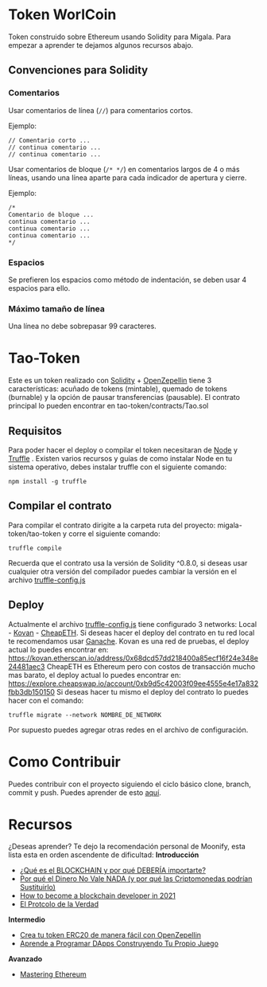 # Token WorlCoin

Token construido sobre Ethereum usando Solidity para Migala. Para empezar a aprender te dejamos algunos recursos abajo. 

## Convenciones para Solidity

### Comentarios

Usar comentarios de línea (`//`) para comentarios cortos.

Ejemplo:

```
// Comentario corto ...
// continua comentario ...
// continua comentario ...
```

Usar comentarios de bloque (`/* */`) en comentarios largos de 4 o más líneas, usando una línea aparte para cada indicador de apertura y cierre.

Ejemplo:

```
/*
Comentario de bloque ...
continua comentario ...
continua comentario ...
continua comentario ...
*/
```

### Espacios

Se prefieren los espacios como método de indentación, se deben usar 4 espacios para ello.

### Máximo tamaño de línea

Una línea no debe sobrepasar 99 caracteres.

# Tao-Token
Este es un token realizado con [Solidity](https://docs.soliditylang.org/en/v0.8.4/) + [OpenZepellin](https://openzeppelin.com/) tiene 3 características: acuñado de tokens (mintable), quemado de tokens (burnable) y la opción de pausar transferencias (pausable). El contrato principal lo pueden encontrar en tao-token/contracts/Tao.sol
## Requisitos
Para poder hacer el deploy o compilar el token necesitaran de [Node](https://nodejs.org/en/) y [Truffle](https://www.trufflesuite.com/) . Existen varios recursos y guías de como instalar Node en tu sistema operativo, debes instalar truffle con el siguiente comando:

    npm install -g truffle

## Compilar el contrato 
Para compilar el contrato dirigite a la carpeta ruta del proyecto: migala-token/tao-token y corre el siguiente comando:

    truffle compile
Recuerda que el contrato usa la versión de Solidity ^0.8.0, si deseas usar cualquier otra versión del compilador puedes cambiar la versión en el archivo [truffle-config.js](https://github.com/migala-dev/migala-token/blob/main/tao-token/truffle-config.js) 
## Deploy 
Actualmente el archivo [truffle-config.js](https://github.com/migala-dev/migala-token/blob/main/tao-token/truffle-config.js) tiene configurado 3 networks: Local - [Kovan](https://kovan-testnet.github.io/website/) - [CheapETH](https://cheapeth.org/). Si deseas hacer el deploy del contrato en tu red local te recomendamos usar [Ganache](https://www.trufflesuite.com/ganache). Kovan es una red de pruebas, el deploy actual lo puedes encontrar en: https://kovan.etherscan.io/address/0x68dcd57dd218400a85ecf16f24e348e24481aec3
CheapETH es Ethereum pero con costos de transacción mucho mas barato, el deploy actual lo puedes encontrar en: https://explore.cheapswap.io/account/0xb9d5c42003f09ee4555e4e17a832fbb3db150150
Si deseas hacer tu mismo el deploy del contrato lo puedes hacer con el comando:

    truffle migrate --network NOMBRE_DE_NETWORK
Por supuesto puedes agregar otras redes en el archivo de configuración. 

# Como Contribuir
Puedes contribuir con el proyecto siguiendo el ciclo básico clone, branch, commit y push. Puedes aprender de esto [aquí](https://github.com/firstcontributions/first-contributions/blob/master/translations/README.mx.md). 

# Recursos 
¿Deseas aprender? Te dejo la recomendación personal de Moonify, esta lista esta en orden ascendente de dificultad: 
**Introducción**
 - [¿Qué es el BLOCKCHAIN y por qué DEBERÍA importarte?](https://www.youtube.com/watch?v=V9Kr2SujqHw)
 - [Por qué el Dinero No Vale NADA (y por qué las Criptomonedas podrían Sustituirlo)](https://www.youtube.com/watch?v=pqEidVW9da0)
- [How to become a blockchain developer in 2021](https://www.youtube.com/watch?v=OwSl2xwl2-w)
- [El Protcolo de la Verdad](https://drive.google.com/file/d/1FirtbhyoRHjWyo0gqc_Lk7guht2DoRn1/view?usp=sharing)

**Intermedio**

 - [Crea tu token ERC20 de manera fácil con OpenZepellin](https://www.youtube.com/watch?v=gk_EXjq6kxY)
 - [Aprende a Programar DApps Construyendo Tu Propio Juego](https://cryptozombies.io/es/)

**Avanzado**

 - [Mastering Ethereum](https://github.com/ethereumbook/ethereumbook)

